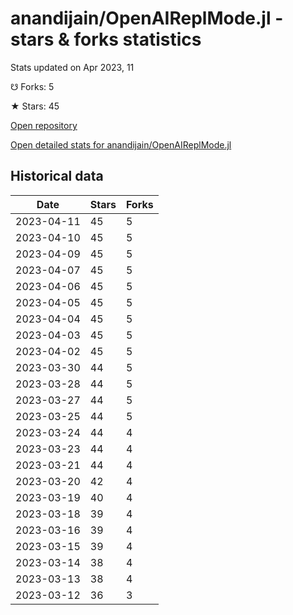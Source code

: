 # anandijain/OpenAIReplMode.jl - stars & forks statistics

Stats updated on Apr 2023, 11

☋ Forks: 5

★ Stars: 45

[Open repository](https://github.com/anandijain/OpenAIReplMode.jl)

[Open detailed stats for anandijain/OpenAIReplMode.jl](https://reviewgithub.com/rep/anandijain/OpenAIReplMode.jl)

## Historical data
| Date | Stars | Forks |
|------|-------|-------|
| 2023-04-11 | 45 | 5 | 
| 2023-04-10 | 45 | 5 | 
| 2023-04-09 | 45 | 5 | 
| 2023-04-07 | 45 | 5 | 
| 2023-04-06 | 45 | 5 | 
| 2023-04-05 | 45 | 5 | 
| 2023-04-04 | 45 | 5 | 
| 2023-04-03 | 45 | 5 | 
| 2023-04-02 | 45 | 5 | 
| 2023-03-30 | 44 | 5 | 
| 2023-03-28 | 44 | 5 | 
| 2023-03-27 | 44 | 5 | 
| 2023-03-25 | 44 | 5 | 
| 2023-03-24 | 44 | 4 | 
| 2023-03-23 | 44 | 4 | 
| 2023-03-21 | 44 | 4 | 
| 2023-03-20 | 42 | 4 | 
| 2023-03-19 | 40 | 4 | 
| 2023-03-18 | 39 | 4 | 
| 2023-03-16 | 39 | 4 | 
| 2023-03-15 | 39 | 4 | 
| 2023-03-14 | 38 | 4 | 
| 2023-03-13 | 38 | 4 | 
| 2023-03-12 | 36 | 3 | 

